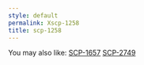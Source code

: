 ```yaml
---
style: default
permalink: Xscp-1258
title: scp-1258
---
```

You may also like:
[SCP-1657](http://scp-wiki.net/scp-1657)
[SCP-2749](http://scp-wiki.net/scp-2749)